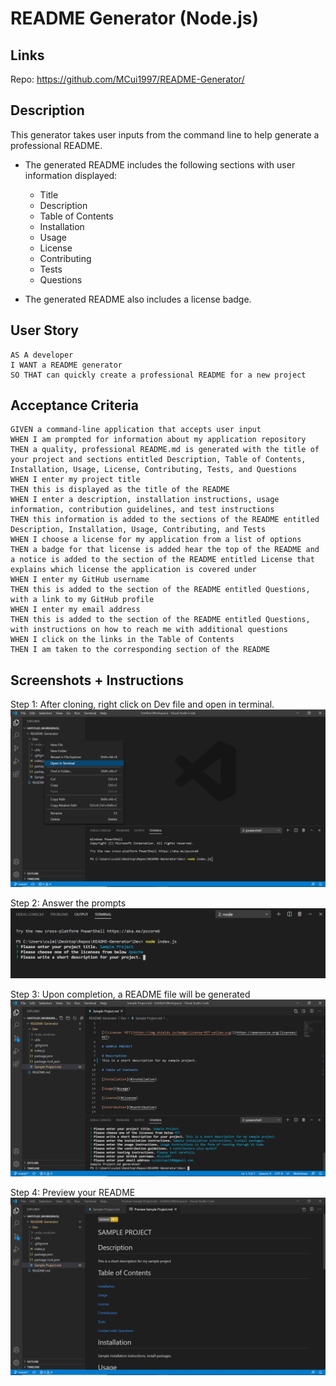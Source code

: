 # README Generator (Node.js)

## Links

Repo: https://github.com/MCui1997/README-Generator/

## Description

This generator takes user inputs from the command line to help generate a professional README. 

* The generated README includes the following sections with user information displayed: 

  * Title
  * Description
  * Table of Contents
  * Installation
  * Usage
  * License
  * Contributing
  * Tests
  * Questions
  
* The generated README also includes a license badge. 

## User Story

```
AS A developer
I WANT a README generator
SO THAT can quickly create a professional README for a new project
```

## Acceptance Criteria

```
GIVEN a command-line application that accepts user input
WHEN I am prompted for information about my application repository
THEN a quality, professional README.md is generated with the title of your project and sections entitled Description, Table of Contents, Installation, Usage, License, Contributing, Tests, and Questions
WHEN I enter my project title
THEN this is displayed as the title of the README
WHEN I enter a description, installation instructions, usage information, contribution guidelines, and test instructions
THEN this information is added to the sections of the README entitled Description, Installation, Usage, Contributing, and Tests
WHEN I choose a license for my application from a list of options
THEN a badge for that license is added hear the top of the README and a notice is added to the section of the README entitled License that explains which license the application is covered under
WHEN I enter my GitHub username
THEN this is added to the section of the README entitled Questions, with a link to my GitHub profile
WHEN I enter my email address
THEN this is added to the section of the README entitled Questions, with instructions on how to reach me with additional questions
WHEN I click on the links in the Table of Contents
THEN I am taken to the corresponding section of the README
```

## Screenshots + Instructions

Step 1: After cloning, right click on Dev file and open in terminal.
![Alt text](/screenshots/Terminal.png "Optional Title")

Step 2: Answer the prompts
![Alt text](/screenshots/Prompts.PNG "Optional Title")

Step 3: Upon completion, a README file will be generated
![Alt text](/screenshots/Completed.png "Optional Title")

Step 4: Preview your README
![Alt text](/screenshots/Final.png "Optional Title")
